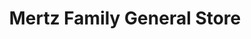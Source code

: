 ---
title: "Mertz Family General Store"
url: /mcgrady/mertz-family-general-store/
shop: convenience
---